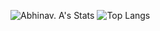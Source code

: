 ![Abhinav. A's Stats](https://github-readme-stats.vercel.app/api?username=abhinav8000&show_icons=true&theme=tokyonight)  ![Top Langs](https://github-readme-stats.vercel.app/api/top-langs/?username=abhinav8000)
